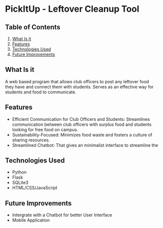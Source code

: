 # **PickItUp** - Leftover Cleanup Tool
## Table of Contents
1. [What Is it](#WhatIsit)
2. [Features](#Features)
3. [Technologies Used](#Technologies-Used)
2. [Future Improvements](#Future-Improvements)

## What Is it
A web based program that allows club officers to post any leftover food they have and connect them with students. Serves as an effective way for students and food to communicate. 
## Features
- Efficient Communication for Club Officers and Students: Streamlines communication between club officers with surplus food and students looking for free food on campus.
- Sustainability-Focused: Minimizes food waste and fosters a culture of sharing resources.
- Streamlined Chatbot: That gives an minimalist interface to streamline the 
## Technologies Used
- Python
- Flask
- SQLite3
- HTML/CSS/JavaScript
## Future Improvements
- Intergrate with a Chatbot for better User Interface
- Mobile Application
 

